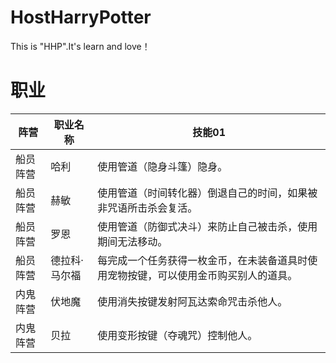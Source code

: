 # HostHarryPotter
This is "HHP".It's learn and love！


# 职业

阵营|职业名称|技能01|
----|--------|------|
船员阵营|哈利|使用管道（隐身斗篷）隐身。
船员阵营|赫敏|使用管道（时间转化器）倒退自己的时间，如果被非咒语所击杀会复活。
船员阵营|罗恩|使用管道（防御式决斗）来防止自己被击杀，使用期间无法移动。
船员阵营|德拉科·马尔福|每完成一个任务获得一枚金币，在未装备道具时使用宠物按键，可以使用金币购买别人的道具。
内鬼阵营|伏地魔|使用消失按键发射阿瓦达索命咒击杀他人。
内鬼阵营|贝拉|使用变形按键（夺魂咒）控制他人。

